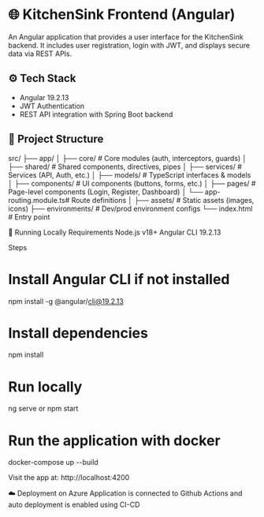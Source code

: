 # 🌐 KitchenSink Frontend (Angular)

An Angular application that provides a user interface for the KitchenSink backend. It includes user registration, login with JWT, and displays secure data via REST APIs.

## ⚙️ Tech Stack

- Angular 19.2.13
- JWT Authentication
- REST API integration with Spring Boot backend

## 📁 Project Structure

src/
├── app/
│ ├── core/ # Core modules (auth, interceptors, guards)
│ ├── shared/ # Shared components, directives, pipes
│ ├── services/ # Services (API, Auth, etc.)
│ ├── models/ # TypeScript interfaces & models
│ ├── components/ # UI components (buttons, forms, etc.)
│ ├── pages/ # Page-level components (Login, Register, Dashboard)
│ └── app-routing.module.ts# Route definitions
│
├── assets/ # Static assets (images, icons)
├── environments/ # Dev/prod environment configs
└── index.html # Entry point

🚀 Running Locally
Requirements
Node.js v18+
Angular CLI 19.2.13

Steps
# Install Angular CLI if not installed
npm install -g @angular/cli@19.2.13

# Install dependencies
npm install

# Run locally
ng serve
or npm start

# Run the application with docker
docker-compose up --build

Visit the app at: http://localhost:4200

☁️ Deployment on Azure
Application is connected to Github Actions and auto deployment is enabled using CI-CD